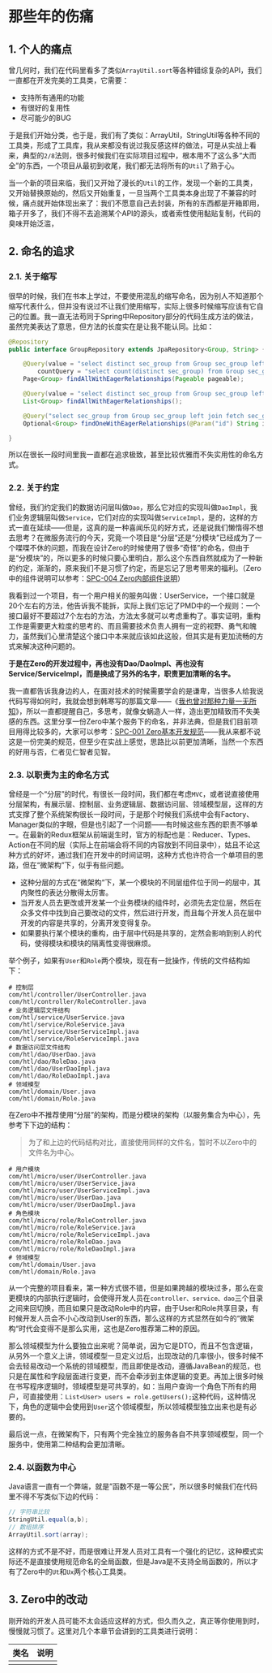 # 那些年的伤痛

## 1. 个人的痛点

曾几何时，我们在代码里看多了类似`ArrayUtil.sort`等各种错综复杂的API，我们一直都在开发完美的工具类，它需要：

* 支持所有通用的功能
* 有很好的复用性
* 尽可能少的BUG

于是我们开始分类，也于是，我们有了类似：ArrayUtil，StringUtil等各种不同的工具类，形成了工具库，我从来都没有说过我反感这样的做法，可是从实战上看来，典型的`2/8`法则，很多时候我们在实际项目过程中，根本用不了这么多“大而全”的东西，一个项目从最初到收尾，我们都无法将所有的`Util`了熟于心。

当一个新的项目来临，我们又开始了漫长的`Util`的工作，发现一个新的工具类，又开始替换原始的，然后又开始重复，一旦当两个工具类本身出现了不兼容的时候，痛点就开始体现出来了：我们不愿意自己去封装，所有的东西都是开箱即用，箱子开多了，我们不得不去追溯某个API的源头，或者索性使用黏贴复制，代码的臭味开始泛滥，

## 2. 命名的追求

### 2.1. 关于缩写

很早的时候，我们在书本上学过，不要使用混乱的缩写命名，因为别人不知道那个缩写代表什么，但并没有说过不让我们使用缩写，实际上很多时候缩写应该有它自己的位置。我一直无法苟同于Spring中Repository部分的代码生成方法的做法，虽然完美表达了意思，但方法的长度实在是让我不能认同。比如：

```java
@Repository
public interface GroupRepository extends JpaRepository<Group, String> {

    @Query(value = "select distinct sec_group from Group sec_group left join fetch sec_group.users",
        countQuery = "select count(distinct sec_group) from Group sec_group")
    Page<Group> findAllWithEagerRelationships(Pageable pageable);

    @Query(value = "select distinct sec_group from Group sec_group left join fetch sec_group.users")
    List<Group> findAllWithEagerRelationships();

    @Query("select sec_group from Group sec_group left join fetch sec_group.users where sec_group.id =:id")
    Optional<Group> findOneWithEagerRelationships(@Param("id") String id);

}
```

所以在很长一段时间里我一直都在追求极致，甚至比较优雅而不失实用性的命名方式。

### 2.2. 关于约定

曾经，我们约定我们的数据访问层叫做`Dao`，那么它对应的实现叫做`DaoImpl`，我们业务逻辑层叫做`Service`，它们对应的实现叫做`ServiceImpl`，是的，这样的方式一直在延续——但是，这真的是一种喜闻乐见的好方式，还是说我们懒惰得不想去思考？在微服务流行的今天，究竟一个项目是“分层”还是“分模块”已经成为了一个喋喋不休的问题，而我在设计Zero的时候使用了很多“奇怪”的命名，但由于是“分模块”的，所以更多的时候只要心里明白，那么这个东西自然就成为了一种新的约定，渐渐的，原来我们不是习惯了约定，而是忘记了思考带来的福利。（Zero中的组件说明可以参考：[SPC-004 Zero内部组件说明](/specification/1-zerogui-fan/spc-004-zeronei-bu-zu-jian-shuo-ming.html)）

我看到过一个项目，有一个用户相关的服务叫做：UserService，一个接口就是20个左右的方法，他告诉我不能拆，实际上我们忘记了PMD中的一个规则：一个接口最好不要超过7个左右的方法，方法太多就可以考虑重构了。事实证明，重构工作是需要更大粒度的思考的、而且需要技术负责人拥有一定的视野、勇气和魄力，虽然我们心里清楚这个接口中本来就应该如此这般，但其实是有更加流畅的方式来解决这种问题的。

**于是在Zero的开发过程中，再也没有Dao/DaoImpl、再也没有Service/ServiceImpl，而是换成了另外的名字，职责更加清晰的名字。**

我一直都告诉我身边的人，在面对技术的时候需要学会的是谦卑，当很多人给我说代码写得如何时，我就会想到韩寒写的那篇文章——《[我也曾对那种力量一无所知](http://www.sohu.com/a/216401108_155921)》，所以一直都提醒自己，多思考，就像女蜗造人一样，造出更加精致而不失美感的东西。这里分享一份Zero中某个服务下的命名，并非法典，但是我们目前项目用得比较多的，大家可以参考：[SPC-001 Zero基本开发规范](/specification/1-zerogui-fan/spc-001-zeroji-ben-kai-fa-gui-fan.html)——我从来都不说这是一份完美的规范，但至少在实战上感觉，思路比以前更加清晰，当然一个东西的好用与否，仁者见仁智者见智。

### 2.3. 以职责为主的命名方式

曾经是一个“分层”的时代，有很长一段时间，我们都在考虑`MVC`，或者说直接使用分层架构，有展示层、控制层、业务逻辑层、数据访问层、领域模型层，这样的方式支撑了整个系统架构很长一段时间，于是那个时候我们系统中会有Factory、Manager类似的字眼，但是也引起了一个问题——有时候这些东西的职责不够单一。在最新的Redux框架从前端诞生时，官方的标配也是：Reducer、Types、Action在不同的层（实际上在前端会将不同的内容放到不同目录中），姑且不论这种方式的好坏，通过我们在开发中的时间证明，这种方式也许符合一个单项目的思路，但在“微架构”下，似乎有些问题。

* 这种分层的方式在“微架构“下，某一个模块的不同层组件位于同一的层中，其内聚性的表达分散得太厉害。
* 当开发人员去更改或开发某一个业务模块的组件时，必须先去定位层，然后在众多文件中找到自己要改动的文件，然后进行开发，而且每个开发人员在层中开发的内容是共享的，分离开发变得复杂。
* 如果要执行某个模块的重构，由于层中代码是共享的，定然会影响到别人的代码，使得模块和模块的隔离性变得很麻烦。

举个例子，如果有`User`和`Role`两个模块，现在有一批操作，传统的文件结构如下：

```shell
# 控制层
com/htl/controller/UserController.java
com/htl/controller/RoleController.java
# 业务逻辑层文件结构
com/htl/service/UserService.java
com/htl/service/RoleService.java
com/htl/service/UserServiceImpl.java
com/htl/service/RoleServiceImpl.java
# 数据访问层文件结构
com/htl/dao/UserDao.java
com/htl/dao/RoleDao.java
com/htl/dao/UserDaoImpl.java
com/htl/dao/RoleDaoImpl.java
# 领域模型
com/htl/domain/User.java
com/htl/domain/Role.java
```

在Zero中不推荐使用“分层”的架构，而是分模块的架构（以服务集合为中心），先参考下下边的结构：

> 为了和上边的代码结构对比，直接使用同样的文件名，暂时不以Zero中的文件名为中心。

```
# 用户模块
com/htl/micro/user/UserController.java
com/htl/micro/user/UserService.java
com/htl/micro/user/UserServiceImpl.java
com/htl/micro/user/UserDao.java
com/htl/micro/user/UserDaoImpl.java
# 角色模块
com/htl/micro/role/RoleController.java
com/htl/micro/role/RoleService.java
com/htl/micro/role/RoleServiceImpl.java
com/htl/micro/role/RoleDao.java
com/htl/micro/role/RoleDaoImpl.java
# 领域模型
com/htl/domain/User.java
com/htl/domain/Role.java
```

从一个完整的项目看来，第一种方式很不错，但是如果跨越的模块过多，那么在变更模块的内部执行逻辑时，会使得开发人员在`controller、service、dao`三个目录之间来回切换，而且如果只是改动Role中的内容，由于User和Role共享目录，有时候开发人员会不小心改动到User的东西，那么这样的方式显然在如今的“微架构“时代会变得不是那么实用，这也是Zero推荐第二种的原因。

那么领域模型为什么要独立出来呢？简单说，因为它是DTO，而且不包含逻辑，从另外一个意义上讲，领域模型一旦定义过后，出现改动的几率很小，很多时候不会去轻易改动一个系统的领域模型，而且即使是改动，遵循JavaBean的规范，也只是在属性和字段层面进行变更，而不会牵涉到主体逻辑的变更。再加上很多时候在书写程序逻辑时，领域模型是可共享的，如：当用户查询一个角色下所有的用户，可直接使用：`List<User> users = role.getUsers();`这种代码，这种情况下，角色的逻辑中会使用到`User`这个领域模型，所以领域模型独立出来也是有必要的。

最后说一点，在微架构下，只有两个完全独立的服务各自不共享领域模型，同一个服务中，使用第二种结构会更加清晰。

### 2.4. 以函数为中心

Java语言一直有一个弊端，就是”函数不是一等公民“，所以很多时候我们在代码里不得不写类似下边的代码：

```java
// 字符串比较
StringUtil.equal(a,b);
// 数组排序
ArrayUtil.sort(array);
```

这样的方式不是不好，而是很难让开发人员对工具有一个强化的记忆，这种模式实际还不是直接使用规范命名的全局函数，但是Java是不支持全局函数的，所以才有了Zero中的`Ut`和`Ux`两个核心工具类。

## 3. Zero中的改动

刚开始的开发人员可能不太会适应这样的方式，但久而久之，真正等你使用到时，慢慢就习惯了。这里对几个本章节会讲到的工具类进行说明：

| 类名 | 说明 |
| :--- | :--- |
|  |  |



